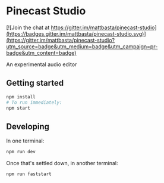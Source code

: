 # Pinecast Studio

[![Join the chat at https://gitter.im/mattbasta/pinecast-studio](https://badges.gitter.im/mattbasta/pinecast-studio.svg)](https://gitter.im/mattbasta/pinecast-studio?utm_source=badge&utm_medium=badge&utm_campaign=pr-badge&utm_content=badge)

An experimental audio editor

## Getting started

```sh
npm install
# To run immediately:
npm start
```

## Developing

In one terminal:

```sh
npm run dev
```

Once that's settled down, in another terminal:

```sh
npm run faststart
```
